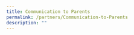 ```yaml
---
title: Communication to Parents
permalink: /partners/Communication-to-Parents
description: ""
---
```

